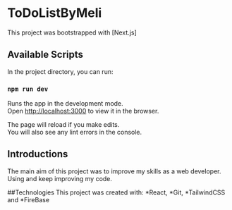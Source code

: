 # ToDoListByMeli

This project was bootstrapped with [Next.js]

## Available Scripts

In the project directory, you can run:

### `npm run dev`

Runs the app in the development mode.\
Open [http://localhost:3000](http://localhost:3000) to view it in the browser.

The page will reload if you make edits.\
You will also see any lint errors in the console.

## Introductions

The main aim of this project was to improve my skills as a web developer. Using and keep improving my code.

##Technologies
This project was created with: *React, *Git, *TailwindCSS and *FireBase

